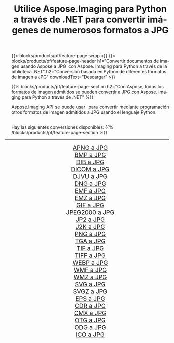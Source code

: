 ﻿---
title: Utilice Aspose.Imaging para Python a través de .NET para convertir imágenes de numerosos formatos a JPG 
weight: 3920
url: /es/python-net/conversion/to/jpg/ 
lang: es
langdirlevel: 2
locales: zh-hans,ja,it,ru,de,es,fr,nl,id,lt,pl,pt,vi,tr,ko,zh-hant,ar,hi,th,sv,cs,uk,he
description: Puede usar Aspose.Imaging para Python a través de la biblioteca .NET para convertir una variedad de formatos a JPG
---

{{< blocks/products/pf/feature-page-wrap >}}
{{< blocks/products/pf/feature-page-header h1="Convertir documentos de imagen usando Aspose a JPG  con Aspose. Imaging para Python a través de la biblioteca .NET" h2="Conversión basada en Python de diferentes formatos de imagen a JPG" downloadText="Descargar" >}}


{{% blocks/products/pf/feature-page-section  h2="Con Aspose, todos los formatos de imagen admitidos se pueden convertir a JPG con Aspose. Imaging para Python a través de .NET" %}}
<p align=justify>Aspose.Imaging API se puede usar  para convertir mediante programación otros formatos de imagen admitidos a JPG usando el lenguaje Python.</p>
<br/>
Hay las siguientes conversiones disponibles:
{{% /blocks/products/pf/feature-page-section %}}
<div class="container-fluid productfamilypage bg-gray">
    <div class="convertypes bg-gray agp-content section">
        <div class="container">
		<hr style="margin-left:-20px;"/>
		<div class="row other-converters" style="gap: 10px;font-size: 19px;text-align:center;">
		    <div class='col-md-2 other-converter remove-lp remove-rp'><a href="/imaging/es/python-net/conversion/apng-to-jpg/" style="padding:15px;">APNG a JPG</a></div>
<div class='col-md-2 other-converter remove-lp remove-rp'><a href="/imaging/es/python-net/conversion/bmp-to-jpg/" style="padding:15px;">BMP a JPG</a></div>
<div class='col-md-2 other-converter remove-lp remove-rp'><a href="/imaging/es/python-net/conversion/dib-to-jpg/" style="padding:15px;">DIB a JPG</a></div>
<div class='col-md-2 other-converter remove-lp remove-rp'><a href="/imaging/es/python-net/conversion/dicom-to-jpg/" style="padding:15px;">DICOM a JPG</a></div>
<div class='col-md-2 other-converter remove-lp remove-rp'><a href="/imaging/es/python-net/conversion/djvu-to-jpg/" style="padding:15px;">DJVU a JPG</a></div>
<div class='col-md-2 other-converter remove-lp remove-rp'><a href="/imaging/es/python-net/conversion/dng-to-jpg/" style="padding:15px;">DNG a JPG</a></div>
<div class='col-md-2 other-converter remove-lp remove-rp'><a href="/imaging/es/python-net/conversion/emf-to-jpg/" style="padding:15px;">EMF a JPG</a></div>
<div class='col-md-2 other-converter remove-lp remove-rp'><a href="/imaging/es/python-net/conversion/emz-to-jpg/" style="padding:15px;">EMZ a JPG</a></div>
<div class='col-md-2 other-converter remove-lp remove-rp'><a href="/imaging/es/python-net/conversion/gif-to-jpg/" style="padding:15px;">GIF a JPG</a></div>
<div class='col-md-2 other-converter remove-lp remove-rp'><a href="/imaging/es/python-net/conversion/jpeg2000-to-jpg/" style="padding:15px;">JPEG2000 a JPG</a></div>
<div class='col-md-2 other-converter remove-lp remove-rp'><a href="/imaging/es/python-net/conversion/jp2-to-jpg/" style="padding:15px;">JP2 a JPG</a></div>
<div class='col-md-2 other-converter remove-lp remove-rp'><a href="/imaging/es/python-net/conversion/j2k-to-jpg/" style="padding:15px;">J2K a JPG</a></div>
<div class='col-md-2 other-converter remove-lp remove-rp'><a href="/imaging/es/python-net/conversion/png-to-jpg/" style="padding:15px;">PNG a JPG</a></div>
<div class='col-md-2 other-converter remove-lp remove-rp'><a href="/imaging/es/python-net/conversion/tga-to-jpg/" style="padding:15px;">TGA a JPG</a></div>
<div class='col-md-2 other-converter remove-lp remove-rp'><a href="/imaging/es/python-net/conversion/tif-to-jpg/" style="padding:15px;">TIF a JPG</a></div>
<div class='col-md-2 other-converter remove-lp remove-rp'><a href="/imaging/es/python-net/conversion/tiff-to-jpg/" style="padding:15px;">TIFF a JPG</a></div>
<div class='col-md-2 other-converter remove-lp remove-rp'><a href="/imaging/es/python-net/conversion/webp-to-jpg/" style="padding:15px;">WEBP a JPG</a></div>
<div class='col-md-2 other-converter remove-lp remove-rp'><a href="/imaging/es/python-net/conversion/wmf-to-jpg/" style="padding:15px;">WMF a JPG</a></div>
<div class='col-md-2 other-converter remove-lp remove-rp'><a href="/imaging/es/python-net/conversion/wmz-to-jpg/" style="padding:15px;">WMZ a JPG</a></div>
<div class='col-md-2 other-converter remove-lp remove-rp'><a href="/imaging/es/python-net/conversion/svg-to-jpg/" style="padding:15px;">SVG a JPG</a></div>
<div class='col-md-2 other-converter remove-lp remove-rp'><a href="/imaging/es/python-net/conversion/svgz-to-jpg/" style="padding:15px;">SVGZ a JPG</a></div>
<div class='col-md-2 other-converter remove-lp remove-rp'><a href="/imaging/es/python-net/conversion/eps-to-jpg/" style="padding:15px;">EPS a JPG</a></div>
<div class='col-md-2 other-converter remove-lp remove-rp'><a href="/imaging/es/python-net/conversion/cdr-to-jpg/" style="padding:15px;">CDR a JPG</a></div>
<div class='col-md-2 other-converter remove-lp remove-rp'><a href="/imaging/es/python-net/conversion/cmx-to-jpg/" style="padding:15px;">CMX a JPG</a></div>
<div class='col-md-2 other-converter remove-lp remove-rp'><a href="/imaging/es/python-net/conversion/otg-to-jpg/" style="padding:15px;">OTG a JPG</a></div>
<div class='col-md-2 other-converter remove-lp remove-rp'><a href="/imaging/es/python-net/conversion/odg-to-jpg/" style="padding:15px;">ODG a JPG</a></div>
<div class='col-md-2 other-converter remove-lp remove-rp'><a href="/imaging/es/python-net/conversion/ico-to-jpg/" style="padding:15px;">ICO a JPG</a></div>
                </div>
        </div>
    </div>
</div>
<br/>

